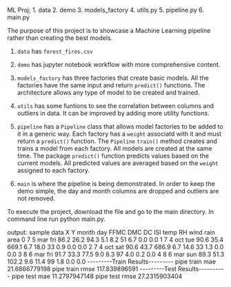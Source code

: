 
ML Proj;
    1. data
    2. demo
    3. models_factory
    4. utils.py 
    5. pipeline.py
    6. main.py

The purpose of this project is to showcase a Machine Learning pipeline rather than creating the best models.

1. `data` has `forest_fires.csv`

2. `demo` has jupyter notebook workflow with more comprehensive content.

3. `models_factory` has three factories that create basic models. All the factories have the same input and return `predict()` functions. The architecture allows any type of model to be created and trained.

4. `utils` has some funtions to see the correlation between columns and outliers in data. It can be improved by adding more utility functions.

5. `pipeline` has a `Pipeline` class that allows model factories to be added to it in a generic way. Each factory has a `weight` associatd with it and must return a `predict()` function. The `Pipeline` `train()` method creates and trains a model from each factory. All models are created at the same time. The package `predict()` function predicts values based on the current models. All predicted values are averaged based on the `weight` assigned to each factory.

6. `main` is where the pipeline is being demonstrated. In order to keep the demo simple, the day and month columns are dropped and outliers are not removed.

To execute the project, download the file and go to the main directory. In command line run python main.py.

output:
sample data
    X  Y month  day  FFMC   DMC     DC  ISI  temp  RH  wind  rain  area
0  7  5   mar  fri  86.2  26.2   94.3  5.1   8.2  51   6.7   0.0   0.0
1  7  4   oct  tue  90.6  35.4  669.1  6.7  18.0  33   0.9   0.0   0.0
2  7  4   oct  sat  90.6  43.7  686.9  6.7  14.6  33   1.3   0.0   0.0
3  8  6   mar  fri  91.7  33.3   77.5  9.0   8.3  97   4.0   0.2   0.0
4  8  6   mar  sun  89.3  51.3  102.2  9.6  11.4  99   1.8   0.0   0.0
---------Train Results---------
pipe train mae   21.6866779198
pipe train rmse  117.839896591
---------Test Results----------
pipe test mae    11.2797947148
pipe test rmse   27.2315903404


